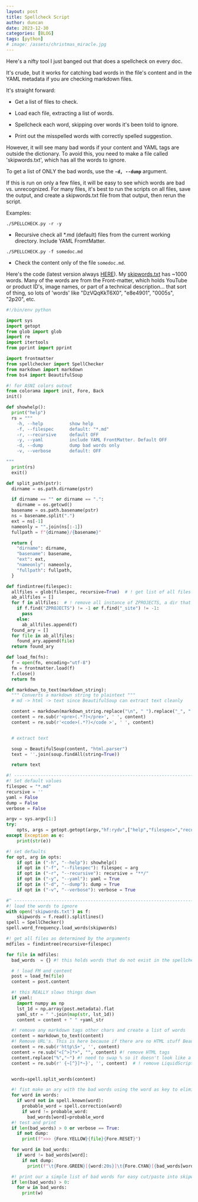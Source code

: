 ```yaml
---
layout: post
title: Spellcheck Script
author: duncan
date: 2023-12-30
categories: [BLOG]
tags: [python]
# image: /assets/christmas_miracle.jpg
---
```

Here's a nifty tool I just banged out that does a spellcheck on every doc.

It's crude, but it works for catching bad words in the file's content and in the YAML metadata if you are checking markdown files.

It's straight forward:

- Get a list of files to check.

- Load each file, extracting a list of words.

- Spellcheck each word, skipping over words it's been told to ignore.

- Print out the misspelled words with correctly spelled suggestion.

However, it will see many bad words if your content and YAML tags are outside the dictionary.  To avoid this, you need to make a file called 'skipwords.txt', which has all the words to ignore.  

To get a list of ONLY the bad words, use the **`-d, --dump`** argument.

If this is run on only a few files, it will be easy to see which words are bad vs. unrecognized.  For many files, it's best to run the scripts on all files, save the output, and create a skipwords.txt file from that output, then rerun the script.

Examples:

`./SPELLCHECK.py -r -y`
- Recursive check all \*.md (default) files from the current working directory.  Include YAML FromtMatter.

`./SPELLCHECK.py -f somedoc.md`

- Check the content only of the file `somedoc.md`.

Here's the code (latest version always [HERE](https://github.com/tholonia/tholonia.github.io/blob/main/SPELLCHECK.py)).  My [skipwords.txt](https://github.com/tholonia/tholonia.github.io/blob/main/src/skipwords.txt) has ~1000 words.  Many of the words are from the Front-matter, which holds YouTube or product ID's, image names, or part of a technical description... that sort of thing, so lots of 'words' like "DzVQqKkT6X0", "e8e4901", "0005s", "2p20", etc.

```python
#!/bin/env python

import sys
import getopt
from glob import glob
import re
import itertools
from pprint import pprint

import frontmatter
from spellchecker import SpellChecker
from markdown import markdown
from bs4 import BeautifulSoup

#! for ASNI colors outout
from colorama import init, Fore, Back
init()

def showhelp():
  print("help")
  rs = """
    -h, --help          show help
    -f, --filespec      default: "*.md"
    -r, --recursive     default OFF
    -y, --yaml          include YAML FrontMatter. Default OFF
    -d, --dump          dump bad words only
    -v, --verbose       default: OFF

"""
  print(rs)
  exit()

def split_path(pstr):
  dirname = os.path.dirname(pstr)

  if dirname == "" or dirname == ".":
    dirname = os.getcwd()
  basename = os.path.basename(pstr)
  ns = basename.split(".")
  ext = ns[-1]
  nameonly = "".join(ns[:-1])
  fullpath = f"{dirname}/{basename}"

  return {
    "dirname": dirname,
    "basename": basename,
    "ext": ext,
    "nameonly": nameonly,
    "fullpath": fullpath,
  }

def findintree(filespec):
  allfiles = glob(filespec, recursive=True)  # ! get list of all files
  ab_allfiles = []
  for f in allfiles:  # ! remove all instance of ZPROJECTS, a dir that needs to be ignore.
    if f.find("ZPROJECTS") != -1 or f.find("_site") != -1:
      pass
    else:
      ab_allfiles.append(f)
  found_ary = []
  for file in ab_allfiles:
    found_ary.append(file)
  return found_ary

def load_fm(fn):
  f = open(fn, encoding="utf-8")
  fm = frontmatter.load(f)
  f.close()
  return fm

def markdown_to_text(markdown_string):
  """ Converts a markdown string to plaintext """
  # md -> html -> text since BeautifulSoup can extract text cleanly

  content = markdown(markdown_string.replace("\n", " ").replace("_", " "))
  content = re.sub(r'<pre>(.*?)</pre>', ' ', content)
  content = re.sub(r'<code>(.*?)</code >', ' ', content)


  # extract text

  soup = BeautifulSoup(content, "html.parser")
  text = ''.join(soup.findAll(string=True))

  return text

#! ---------------------------------------------------------------------------
#! Set default values
filespec = "*.md"
recursive = ''
yaml = False
dump = False
verbose = False

argv = sys.argv[1:]
try:
    opts, args = getopt.getopt(argv,"hf:rydv",["help","filespec=","recursive","yaml","dump"],)
except Exception as e:
    print(str(e))

#! set defaults
for opt, arg in opts:
    if opt in ("-h", "--help"): showhelp()
    if opt in ("-f", "--filespec"): filespec = arg
    if opt in ("-r", "--recursive"): recursive = "**/"
    if opt in ("-y", "--yaml"): yaml = True
    if opt in ("-d", "--dump"): dump = True
    if opt in ("-v", "--verbose"): verbose = True

#^ ---------------------------------------------------------------------------
#! load the words to ignore
with open('skipwords.txt') as f:
    skipwords = f.read().splitlines()
spell = SpellChecker()
spell.word_frequency.load_words(skipwords)

#! get all files as determined by the arguments
mdfiles = findintree(recursive+filespec)

for file in mdfiles:
  bad_words  = {} #! this holds words that do not exist in the spellchecker or have been listed as incorrect

  # ! load FM and content
  post = load_fm(file)
  content = post.content

  #! this REALLY slows things down
  if yaml:
    import numpy as np
    lst_1d = np.array(post.metadata).flat
    yaml_str = " ".join(map(str, lst_1d))
    content = content + " " +yaml_str

  #! remove any markdown tags other chars and create a list of words
  content = markdown_to_text(content)
  #! Remove URL's. This is here because if there are no HTML stuff BeautifulSoup freaks out
  content = re.sub(r'http\S+', '', content)
  content = re.sub("<[^>]*>", "", content) #! remove HTML tags
  content.replace("%","~") #! need to swap % so it doesn't look like a Liquid command
  content = re.sub(r' {~[^}]*~}', '', content)  # ! remove LiquidScript tags


  words=spell.split_words(content)

  #! fist make an ary with the bad words using the word as key to eliminate dupe entries
  for word in words:
    if word not in spell.known(word):
      probable_word = spell.correction(word)
      if word != probable_word:
        bad_words[word]=probable_word
  #! test and print
  if len(bad_words) > 0 or verbose == True:
    if not dump:
      print(f">>> {Fore.YELLOW}{file}{Fore.RESET}")

  for word in bad_words:
    if word != bad_words[word]:
      if not dump:
        print(f"\t{Fore.GREEN}[{word:20s}]\t{Fore.CYAN}[{bad_words[word]}]{Fore.RESET}")

  #! print our a simple list of bad words for easy cut/paste into skipwords.txt
  if len(bad_words) > 0:
    for w in bad_words:
      print(w)


```

